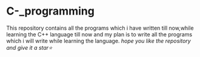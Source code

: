 # C-_programming
This repository contains all the programs which 
i have written till now,while learning the
C++ language till now and my plan is to write 
all the programs which i will write while learning
the language.
*hope you like the repository and give it a star⭐*
